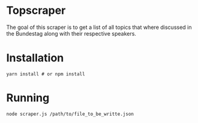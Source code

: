 # Topscraper

The goal of this scraper is to get a list of all topics that where discussed in the Bundestag along with
their respective speakers.

# Installation
```
yarn install # or npm install
```

# Running
```
node scraper.js /path/to/file_to_be_writte.json
```


